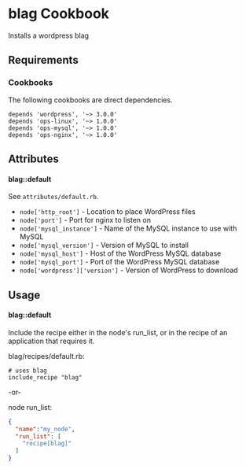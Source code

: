 blag Cookbook
==================
Installs a wordpress blag

Requirements
------------
### Cookbooks
The following cookbooks are direct dependencies.

```
depends 'wordpress', '~> 3.0.0'
depends 'ops-linux', '~> 1.0.0'
depends 'ops-mysql', '~> 1.0.0'
depends 'ops-nginx', '~> 1.0.0'
```

Attributes
----------

#### blag::default
See `attributes/default.rb`.

- `node['http_root']` - Location to place WordPress files
- `node['port']` - Port for nginx to listen on
- `node['mysql_instance']` - Name of the MySQL instance to use with MySQL 
- `node['mysql_version']` - Version of MySQL to install
- `node['mysql_host']` - Host of the WordPress MySQL database
- `node['mysql_port']` - Port of the WordPress MySQL database
- `node['wordpress']['version']` - Version of WordPress to download


Usage
-----
#### blag::default
Include the recipe either in the node's run_list, or in the recipe of an application that requires it.

blag/recipes/default.rb:
```
# uses blag
include_recipe "blag"
```

-or-

node run_list:
```json
{
  "name":"my_node",
  "run_list": [
    "recipe[blag]"
  ]
}
```
